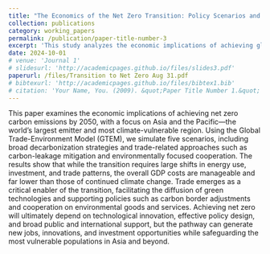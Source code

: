 ```yaml
---
title: "The Economics of the Net Zero Transition: Policy Scenarios and the Role of Trade and Cooperation" 
collection: publications 
category: working_papers 
permalink: /publication/paper-title-number-3
excerpt: 'This study analyzes the economic implications of achieving global net zero emissions by 2050, with emphasis on Asia and the Pacific. Using the Global Trade-Environment Model (GTEM), we simulate decarbonization and trade-related policy scenarios to assess impacts on output, employment, investment, and trade. Results show that while the transition requires major shifts in energy, production, and investment, the overall GDP costs are modest compared with the risks of inaction. Trade plays a pivotal role by enabling technology diffusion and supporting cooperative policies such as carbon border adjustments and environmental goods liberalization.' 
date: 2024-10-01 
# venue: 'Journal 1' 
# slidesurl: 'http://academicpages.github.io/files/slides3.pdf' 
paperurl: /files/Transition to Net Zero Aug 31.pdf 
# bibtexurl: 'http://academicpages.github.io/files/bibtex1.bib' 
# citation: 'Your Name, You. (2009). &quot;Paper Title Number 1.&quot; <i>Journal 1</i>. 1(1).' # citation: 'Your Name, You. (2015). &quot;Paper Title Number 3.&quot; <i>Journal 1</i>. 1(3).' 
--- 
```

This paper examines the economic implications of achieving net zero carbon emissions by 2050, with a focus on Asia and the Pacific—the world’s largest emitter and most climate-vulnerable region. Using the Global Trade-Environment Model (GTEM), we simulate five scenarios, including broad decarbonization strategies and trade-related approaches such as carbon-leakage mitigation and environmentally focused cooperation. The results show that while the transition requires large shifts in energy use, investment, and trade patterns, the overall GDP costs are manageable and far lower than those of continued climate change. Trade emerges as a critical enabler of the transition, facilitating the diffusion of green technologies and supporting policies such as carbon border adjustments and cooperation on environmental goods and services. Achieving net zero will ultimately depend on technological innovation, effective policy design, and broad public and international support, but the pathway can generate new jobs, innovations, and investment opportunities while safeguarding the most vulnerable populations in Asia and beyond.